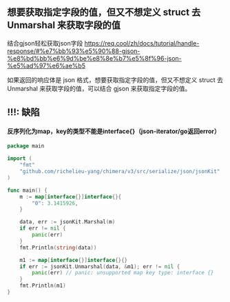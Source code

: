 ## 想要获取指定字段的值，但又不想定义 struct 去 Unmarshal 来获取字段的值
结合gjson轻松获取json字段
    https://req.cool/zh/docs/tutorial/handle-response/#%e7%bb%93%e5%90%88-gjson-%e8%bd%bb%e6%9d%be%e8%8e%b7%e5%8f%96-json-%e5%ad%97%e6%ae%b5

如果返回的响应体是 json 格式，想要获取指定字段的值，但又不想定义 struct 去 Unmarshal 来获取字段的值，可以结合 gjson 来获取指定字段的值。

## !!!: 缺陷
#### 反序列化为map，key的类型不能是interface{}（json-iterator/go返回error）
```go
package main

import (
	"fmt"
	"github.com/richelieu-yang/chimera/v3/src/serialize/json/jsonKit"
)

func main() {
	m := map[interface{}]interface{}{
		"0": 3.1415926,
	}

	data, err := jsonKit.Marshal(m)
	if err != nil {
		panic(err)
	}
	fmt.Println(string(data))

	m1 := map[interface{}]interface{}{}
	if err := jsonKit.Unmarshal(data, &m1); err != nil {
		panic(err) // panic: unsupported map key type: interface {}
	}
	fmt.Println(m1)
}
```

